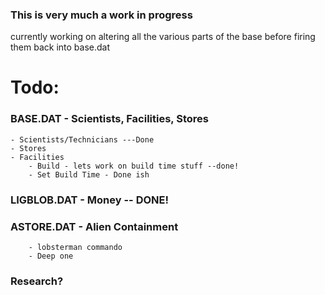 
### This is very much a work in progress

currently working on altering all the various parts of the base before firing them back into base.dat


# Todo:

### BASE.DAT - Scientists, Facilities, Stores
    - Scientists/Technicians ---Done
    - Stores
    - Facilities
        - Build - lets work on build time stuff --done!
        - Set Build Time - Done ish
### LIGBLOB.DAT - Money -- DONE!
### ASTORE.DAT - Alien Containment
        - lobsterman commando
        - Deep one
### Research?
